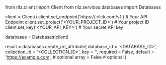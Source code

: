from rilz.client import Client
from rilz.services.databases import Databases

client = Client()
client.set_endpoint('https://<REGION>.rilck.com/v1') # Your API Endpoint
client.set_project('<YOUR_PROJECT_ID>') # Your project ID
client.set_key('<YOUR_API_KEY>') # Your secret API key

databases = Databases(client)

result = databases.create_url_attribute(
    database_id = '<DATABASE_ID>',
    collection_id = '<COLLECTION_ID>',
    key = '',
    required = False,
    default = 'https://example.com', # optional
    array = False # optional
)
